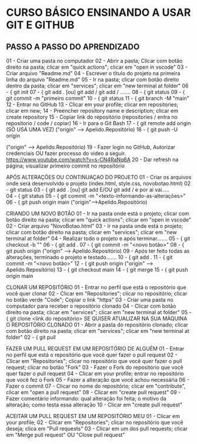 
CURSO BÁSICO ENSINANDO A USAR GIT E GITHUB
==========================================










PASSO A PASSO DO APRENDIZADO
----------------------------

01 - Criar uma pasta no computador
02 - Abrir a pasta; Clicar com botão direito na pasta; clicar em "quick actions"; clicar em "open in vscode"
03 - Criar arquivo "Readme.md" 
04 - Escrever o titulo do projeto na primeira linha do arquivo "Readme.md"
05 - Ir na pasta; clicar com botão direito dentro da pasta; clicar em "services"; clicar em "new terminal at folder"
06 - { git init
07 - { git add .   [ou]    git add <nome-arquivo-1>  /  git add <nome-arquivo-2>  /  .......
08 - { git status
09 - { git commit -m "primeiro commit"
10 - { git status
11 - { git branch -M "main"
12 - Entrar no GitHub
13 - Clicar em your profile; clicar em repositories; clicar em new; 
14 - Preencher repository name e description; clicar em create repository
15 - Copiar link do repositório (repositories / entra no repositorio / code / copiar)
16 - Ir para o Git Bash
17 - { git remote add origin <link-do-repositorio>  (SÓ USA UMA VEZ)   ("origin" --> Apelido.Repositório)
18 - { git push -U origin <main>  ("origin" --> Apelido.Repositório)
19 - Fazer login no GitHub, Autorizar credenciais OU fazer processo do video a seguir. https://www.youtube.com/watch?v=s-CN4RaNq8A
20 - Dar refresh na página; visualizar primeiro commit no repositório


APÓS ALTERAÇÕES OU CONTINUAÇAO DO PROJETO
01 - Criar os arquivos onde será desenvolvido o projeto (index.html, style.css, novobotao.html)
02 - git status
03 - { git add .   [ou]    git add <nome-arquivo-1>  E/OU  git add <nome-arquivo-2>  /  e por ai vai.....  
04 - { git status
05 - { git commit -m "<texto-informando-as-alterações>"
06 - { git push origin main  ("origin"-->Apelido.Repositório)


CRIANDO UM NOVO BOTÃO
01 - Ir na pasta onde está o projeto; clicar com botão direito na pasta; clicar em "quick actions"; clicar em "open in vscode"
02 - Criar arquivo "NovoBotao.html"
03 - Ir na pasta onde está o projeto; clicar com botão direito na pasta; clicar em "services"; clicar em "new terminal at folder"
04 - Realizar todo o projeto e após terminar.......
05 - { git checkout -b "<novo-botao>"
06 - { git add .
07 - { git commit -m "<novo botão>"
08 - { git push origin <novo-botao>   ("origin" --> Apelido.Repositório)
09 - Após ter feito todas as alterações, terminado o projeto e testado.......
10 - { git add .
11 - { git commit -m "<novo botão>"
12 - { git push origin <novo-botao>   ("origin" --> Apelido.Repositório)
13 - { git checkout main
14 - { git merge <novo-botao>
15 - { git push origin main


CLONAR UM REPOSITÓRIO
01 - Entrar no perfil que está o repositório que você quer clonar
02 - Clicar em "Repositories"; clicar no repositório; clicar no botão verde "Code"; Copiar o link "https"
03 - Criar uma pasta no computador para receber o repositório clonado
04 - Clicar com botão direito na pasta; clicar em "services"; clicar em "new terminal at folder"
05 - { git clone <link do repositório>
SE QUISER ATUALIZAR NA SUA MÁQUINA O REPOSITÓRIO CLONADO
01 - Abrir a pasta do repositório clonado; clicar com botão direito na pasta; clicar em "services"; clicar em "new terminal at folder"
02 - { git pull


FAZER UM PULL REQUEST EM UM REPOSITÓRIO DE ALGUÉM
01 - Entrar no perfil que está o repositório que você quer fazer o pull request
02 - Clicar em "Repositories"; clicar no repositório que você quer fazer o pull request; clicar no botão "Fork"
03 - Fazer o Fork do repositório que você quer fazer o pull request
04 - Clicar em your profile; entrar no repositório que você fez o Fork
05 - Fazer a alteração que você achou necessária
06 - Fazer o commit
07 - Clicar no nome do repositório; clicar em "contribute", clicar em "open a pull request"
08 - Clicar em "create pull request"
09 - Fazer comentário informando: qual alteração foi feita; o motivo da alteração; como testa essa alteração
10 - Clicar em "create pull request"

ACEITAR UM PULL REQUEST EM UM REPOSITÓRIO MEU
01 - Clicar em your profile; 
02 - Clicar em "Repositories"; clicar no repositório que você deseja; clica em "Pull requests"
03 - Clicar em um dos pull requests; clicar em "Merge pull request" OU "Close pull request"